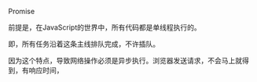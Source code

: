 


Promise

前提是，在JavaScript的世界中，所有代码都是单线程执行的。

即，所有任务沿着这条主线排队完成，不许插队。

因为这个特点，导致网络操作必须是异步执行。浏览器发送请求，不会马上就得到，有响应时间，